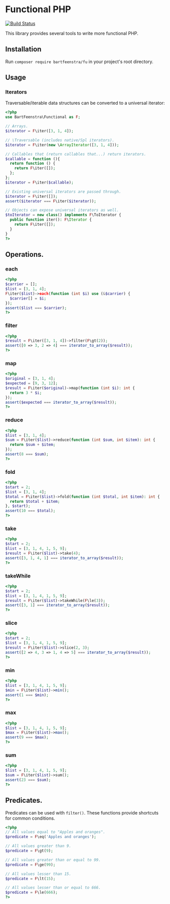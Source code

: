 # Functional PHP

[![Build Status](https://travis-ci.org/bartfeenstra/fu-php.svg?branch=master)](https://travis-ci.org/bartfeenstra/fu-php)

This library provides several tools to write more functional PHP.

## Installation
Run `composer require bartfeenstra/fu` in your project's root directory.

## Usage

### Iterators
Traversable/iterable data structures can be converted to a universal iterator:
```php
<?php
use BartFeenstra\Functional as F;

// Arrays.
$iterator = F\iter([3, 1, 4]);

// \Traversable (includes native/Spl iterators).
$iterator = F\iter(new \ArrayIterator([3, 1, 4]));

// Callables that (return callables that...) return iterators.
$callable = function (){
  return function () {
    return F\iter([]);
  };
};
$iterator = F\iter($callable);

// Existing universal iterators are passed through.
$iterator = F\iter([]);
assert($iterator === F\iter($iterator));

// Objects can expose universal iterators as well.
$toIterator = new class() implements F\ToIterator {
  public function iter(): F\Iterator {
    return F\iter([]);
  }
}
?>
```

## Operations.

### each
```php
<?php
$carrier = [];
$list = [3, 1, 4];
F\iter($list)->each(function (int $i) use (&$carrier) {
  $carrier[] = $i;
});
assert($list === $carrier);
?>
```

### filter
```php
<?php
$result = F\iter([3, 1, 4])->filter(F\gt(2));
assert([0 => 3, 2 => 4] === iterator_to_array($result));
?>
```

### map
```php
<?php
$original = [3, 1, 4];
$expected = [9, 3, 12];
$result = F\iter($original)->map(function (int $i): int {
  return 3 * $i;
});
assert($expected === iterator_to_array($result));
?>
```

### reduce
```php
<?php
$list = [3, 1, 4];
$sum = F\iter($list)->reduce(function (int $sum, int $item): int {
  return $sum + $item;
});
assert(8 === $sum);
?>
```

### fold
```php
<?php
$start = 2;
$list = [3, 1, 4];
$total = F\iter($list)->fold(function (int $total, int $item): int {
  return $total + $item;
}, $start);
assert(10 === $total);
?>
```

### take
```php
<?php
$start = 2;
$list = [3, 1, 4, 1, 5, 9];
$result = F\iter($list)->take(4);
assert([3, 1, 4, 1] === iterator_to_array($result));
?>
```

### takeWhile
```php
<?php
$start = 2;
$list = [3, 1, 4, 1, 5, 9];
$result = F\iter($list)->takeWhile(F\le(3));
assert([3, 1] === iterator_to_array($result));
?>
```

### slice
```php
<?php
$start = 2;
$list = [3, 1, 4, 1, 5, 9];
$result = F\iter($list)->slice(2, 3);
assert([2 => 4, 3 => 1, 4 => 5] === iterator_to_array($result));
?>
```

### min
```php
<?php
$list = [3, 1, 4, 1, 5, 9];
$min = F\iter($list)->min();
assert(1 === $min);
?>
```

### max
```php
<?php
$list = [3, 1, 4, 1, 5, 9];
$max = F\iter($list)->max();
assert(9 === $max);
?>
```

### sum
```php
<?php
$list = [3, 1, 4, 1, 5, 9];
$sum = F\iter($list)->sum();
assert(23 === $sum);
?>
```

## Predicates.
Predicates can be used with `filter()`. These functions provide shortcuts for common conditions.
```php
<?php
// All values equal to "Apples and oranges".
$predicate = F\eq('Apples and oranges');

// All values greater than 9.
$predicate = F\gt(9);

// All values greater than or equal to 99.
$predicate = F\ge(99);

// All values lesser than 15.
$predicate = F\lt(15);

// All values lesser than or equal to 666.
$predicate = F\le(666);
?>
```
